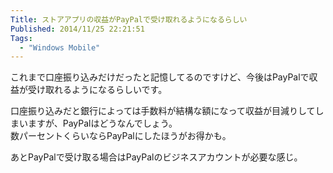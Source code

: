 ```yaml
---
Title: ストアアプリの収益がPayPalで受け取れるようになるらしい
Published: 2014/11/25 22:21:51
Tags:
  - "Windows Mobile"
---
```

<p>これまで口座振り込みだけだったと記憶してるのですけど、今後はPayPalで収益が受け取れるようになるらしいです。<br/>

<p>口座振り込みだと銀行によっては手数料が結構な額になって収益が目減りしてしまいますが、PayPalはどうなんでしょう。<br/>
数パーセントくらいならPayPalにしたほうがお得かも。</p>

<p>あとPayPalで受け取る場合はPayPalのビジネスアカウントが必要な感じ。</p>
